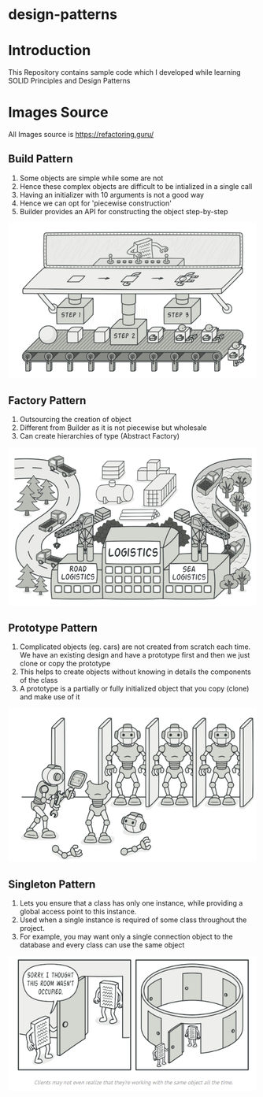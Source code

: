 # design-patterns

# Introduction

This Repository contains sample code which I developed while learning SOLID Principles and Design Patterns

# Images Source

All Images source is https://refactoring.guru/

## Build Pattern

1. Some objects are simple while some are not
2. Hence these complex objects are difficult to be intialized in a single call
3. Having an initializer with 10 arguments is not a good way
4. Hence we can opt for 'piecewise construction'
5. Builder provides an API for constructing the object step-by-step

![](images/creational_design_patterns/builder.PNG)

## Factory Pattern

1. Outsourcing the creation of object
2. Different from Builder as it is not piecewise but wholesale
3. Can create hierarchies of type (Abstract Factory)

![](images/creational_design_patterns/factory.PNG)

## Prototype Pattern

1. Complicated objects (eg. cars) are not created from scratch each time. We have an existing design and have a prototype first and then we just clone or copy the prototype
2. This helps to create objects without knowing in details the components of the class
3. A prototype is a partially or fully initialized object that you copy (clone) and make use of it

![](images/creational_design_patterns/prototype.PNG)

## Singleton Pattern
1. Lets you ensure that a class has only one instance, while providing a global access point to this instance.
2. Used when a single instance is required of some class throughout the project.
3. For example, you may want only a single connection object to the database and every class can use the same object

![](images/creational_design_patterns/singleton.PNG)
